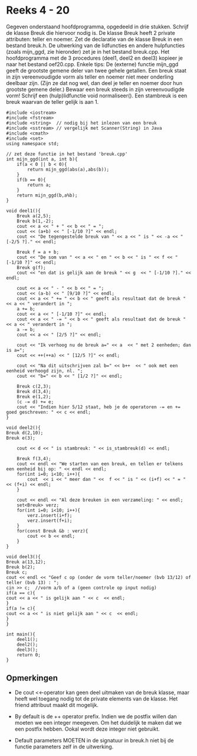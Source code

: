 # Reeks 4 - 20
Gegeven onderstaand hoofdprogramma, opgedeeld in drie stukken. Schrijf de klasse Breuk die hiervoor nodig is. De klasse Breuk heeft 2 private attributen: teller en noemer.
Zet de declaratie van de klasse Breuk in een bestand breuk.h. De uitwerking van de lidfuncties en andere hulpfuncties (zoals mijn_ggd, zie hieronder) zet je in het bestand breuk.cpp. Het hoofdprogramma met de 3 procedures (deel1, deel2 en deel3) kopieer je naar het bestand oef20.cpp.
Enkele tips:
De (externe) functie mijn_ggd geeft de grootste gemene deler van twee gehele getallen.
Een breuk staat in zijn vereenvoudigde vorm als teller en noemer niet meer onderling deelbaar zijn. (Zijn ze dat nog wel, dan deel je teller en noemer door hun grootste gemene deler.) Bewaar een breuk steeds in zijn vereenvoudigde vorm! Schrijf een (hulp)lidfunctie void normaliseer().
Een stambreuk is een breuk waarvan de teller gelijk is aan 1.

    #include <iostream>
    #include <fstream>
    #include <string>  // nodig bij het inlezen van een breuk
    #include <sstream> // vergelijk met Scanner(String) in Java
    #include <cmath>
    #include <set>
    using namespace std;

    // zet deze functie in het bestand 'breuk.cpp'
    int mijn_ggd(int a, int b){
        if(a < 0 || b < 0){
            return mijn_ggd(abs(a),abs(b));
        }
        if(b == 0){
            return a;
        }
        return mijn_ggd(b,a%b);
    }

    void deel1(){    
        Breuk a(2,5);
        Breuk b(1,-2);
        cout << a << " + " << b << " = ";
        cout << (a+b) << " [-1/10 ?]" << endl;   
        cout << "De tegengestelde breuk van " << a << " is " << -a << " [-2/5 ?]." << endl;

        Breuk f = a + b;
        cout << "De som van " << a << " en " << b << " is " << f << " [-1/10 ?]" << endl;
        Breuk g(f);
        cout << "en dat is gelijk aan de breuk " << g  << " [-1/10 ?]." << endl;
        
        cout << a << " - " << b << " = ";
        cout << (a-b) << " [9/10 ?]" << endl;
        cout << a << " += " << b << " geeft als resultaat dat de breuk " << a << " verandert in ";
        a += b;
        cout << a << " [-1/10 ?]" << endl;
        cout << a << " -= " << b << " geeft als resultaat dat de breuk " << a << " verandert in ";
        a -= b;
        cout << a << " [2/5 ?]" << endl;    
        
        cout << "Ik verhoog nu de breuk a=" << a  << " met 2 eenheden; dan is a=";
        cout << ++(++a) << " [12/5 ?]" << endl;
            
        cout << "Na dit uitschrijven zal b=" << b++  << " ook met een eenheid verhoogd zijn, nl. ";
        cout << "b=" << b << " [1/2 ?]" << endl;
            
        Breuk c(2,3);
        Breuk d(3,4);
        Breuk e(1,2);
        (c -= d) += e;
        cout << "Indien hier 5/12 staat, heb je de operatoren -= en += goed geschreven: " << c << endl; 
    }

    void deel2(){
    Breuk d(2,10);
    Breuk e(3);

        cout << d << " is stambreuk: " << is_stambreuk(d) << endl;

        Breuk f(3,4);
        cout << endl << "We starten van een breuk, en tellen er telkens een eenheid bij op: " << endl << endl;
        for(int i=0; i<10; i++){
            cout  << i << " meer dan " <<  f << " is " << (i+f) << " = " << (f+i) << endl;    
        }
        
        cout << endl << "Al deze breuken in een verzameling: " << endl;
        set<Breuk> verz;
        for(int i=0; i<10; i++){
            verz.insert(i+f);
            verz.insert(f+i);
        }
        for(const Breuk &b : verz){
            cout << b << endl;
        }
    }

    void deel3(){
    Breuk a(13,12);
    Breuk b(2);
    Breuk c;
    cout << endl << "Geef c op (onder de vorm teller/noemer (bvb 13/12) of teller (bvb 13) : ";
    cin >> c;  //vorm a/b of a (geen controle op input nodig)
    if(a == c){
    cout << a << " is gelijk aan " << c  << endl;
    }
    if(a != c){
    cout << a << " is niet gelijk aan " << c  << endl;
    }        
    }

    int main(){    
        deel1();
        deel2();
        deel3();
        return 0;
    }

## Opmerkingen
- De cout <<-operator kan geen deel uitmaken van de breuk klasse, maar heeft wel toegang nodig tot de private
elements van de klasse. Het friend attribuut maakt dit mogelijk.

- By default is de ++ operator prefix. Indien we de postfix willen dan moeten we een integer meegeven. Om het duidelijk te
maken dat we een postfix hebben. Ookal wordt deze integer niet gebruikt.

- Default parameters MOETEN in de signatuur in breuk.h niet bij de functie parameters zelf in de uitwerking.
